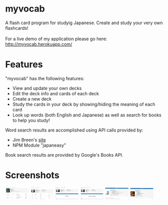 # myvocab
A flash card program for studyig Japanese. Create and study your very own flashcards! <br><br>
For a live demo of my application please go here: http://myvocab.herokuapp.com/

# Features
"myvocab" has the following features:
<ul>
<li>View and update your own decks</li>
<li>Edit the deck info and cards of each deck</li>
<li>Create a new deck</li>
<li>Study the cards in your deck by showing/hiding the meaning of each card</li>
<li>Look up words (both English and Japanese) as well as search for books to help you study!</li>
</ul>

Word search results are accomplished using API calls provided by:
<ul>
<li>Jim Breen's <a href='http://gengo.com/wwwjdic/wwwjdicinf.html#backdoor_tag'>site</a></li>
<li>NPM Module "japaneasy"</li>
</ul>

Book search results are provided by Google's Books API.

# Screenshots
<img src="https://github.com/kaijuking/myvocab/blob/master/public/images/rsz_home1.png" width="15%"></img>
<img src="https://github.com/kaijuking/myvocab/blob/master/public/images/rsz_home2.png" width="15%"></img>
<img src="https://github.com/kaijuking/myvocab/blob/master/public/images/rsz_home3.png" width="15%"></img>
<img src="https://github.com/kaijuking/myvocab/blob/master/public/images/rsz_home4.png" width="15%"></img>
<img src="https://github.com/kaijuking/myvocab/blob/master/public/images/rsz_home5.png" width="15%"></img>
<img src="https://github.com/kaijuking/myvocab/blob/master/public/images/home6.png" width="15%"></img>
